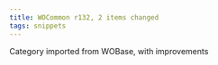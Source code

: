 ```yaml
---
title: WOCommon r132, 2 items changed
tags: snippets
---
```


Category imported from WOBase, with improvements
